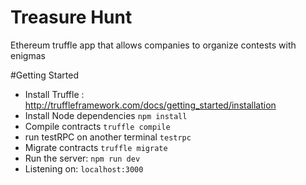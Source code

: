 # Treasure Hunt
Ethereum truffle app that allows companies to organize contests with enigmas

#Getting Started

- Install Truffle : http://truffleframework.com/docs/getting_started/installation
- Install Node dependencies `npm install`
- Compile contracts `truffle compile`
- run testRPC on another terminal `testrpc`
- Migrate contracts `truffle migrate`
- Run the server: `npm run dev`
- Listening on: `localhost:3000`